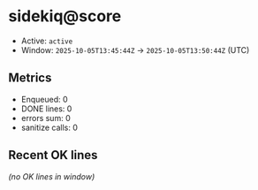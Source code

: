 # sidekiq@score

- Active: `active`
- Window: `2025-10-05T13:45:44Z` → `2025-10-05T13:50:44Z` (UTC)

## Metrics
- Enqueued: 0
- DONE lines: 0
- errors sum: 0
- sanitize calls: 0

## Recent OK lines
_(no OK lines in window)_

